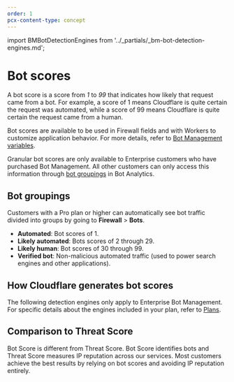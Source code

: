 ```yaml
---
order: 1
pcx-content-type: concept
---
```


import BMBotDetectionEngines from '../_partials/_bm-bot-detection-engines.md';

# Bot scores

A bot score is a score from _1_ to _99_ that indicates how likely that request came from a bot. For example, a score of 1 means Cloudflare is quite certain the request was automated, while a score of 99 means Cloudflare is quite certain the request came from a human.

Bot scores are available to be used in Firewall fields and with Workers to customize application behavior. For more details, refer to [Bot Management variables](/reference/bot-management-variables).

<Aside type="note" header="Note:">

Granular bot scores are only available to Enterprise customers who have purchased Bot Management. All other customers can only access this information through [bot groupings](#bot-groupings) in Bot Analytics.

</Aside>

## Bot groupings

Customers with a Pro plan or higher can automatically see bot traffic divided into groups by going to **Firewall** > **Bots**.

- **Automated**: Bot scores of 1.
- **Likely automated**: Bots scores of 2 through 29.
- **Likely human**: Bot scores of 30 through 99.
- **Verified bot**: Non-malicious automated traffic (used to power search engines and other applications).

## How Cloudflare generates bot scores

<Aside type="note" header="Note:">

The following detection engines only apply to Enterprise Bot Management. For specific details about the engines included in your plan, refer to [Plans](/plans).

</Aside>

<BMBotDetectionEngines />

## Comparison to Threat Score

Bot Score is different from Threat Score. Bot Score identifies bots and Threat Score measures IP reputation across our services. Most customers achieve the best results by relying on bot scores and avoiding IP reputation entirely.
